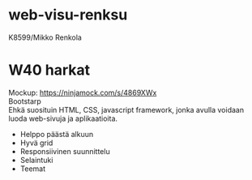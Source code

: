 # web-visu-renksu
K8599/Mikko Renkola

# W40 harkat
Mockup: https://ninjamock.com/s/4869XWx<br>
Bootstarp<br>
Ehkä suosituin HTML, CSS, javascript framework, jonka avulla voidaan luoda web-sivuja ja aplikaatioita.
+ Helppo päästä alkuun
+ Hyvä grid
+ Responsiivinen suunnittelu
+ Selaintuki
+ Teemat
